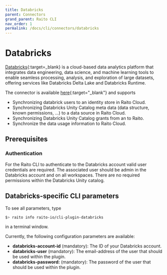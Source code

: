 ```yaml
---
title: Databricks
parent: Connectors
grand_parent: Raito CLI
nav_order: 1
permalink: /docs/cli/connectors/databricks
---
```


# Databricks

[Databricks](https://www.databricks.com/){:target=_blank} is a cloud-based data analytics platform that integrates data engineering, data science, and machine learning tools to enable seamless processing, analysis, and exploration of large datasets, offering services like Databricks Delta Lake and Databricks Runtime.

The connector is available [here](https://github.com/raito-io/cli-plugin-databricks){:target="_blank"} and supports
* Synchronizing databrick users to an identity store in Raito Cloud.
* Synchronizing Databricks Unity Catalog meta data (data structure, known permissions, ...) to a data source in Raito Cloud.
* Synchronizing Databricks Unity Catalog grants from an to Raito.
* Synchronize the data usage information to Raito Cloud.

## Prerequisites
### Authentication
For the Raito CLI to authenticate to the Databricks account valid user credentials are required. 
The associated user should be admin in the Databricks account and on all workspaces.
There are no required permissions within the Databricks Unity catalog.

## Databricks-specific CLI parameters

To see all parameters, type
```bash
$> raito info raito-io/cli-plugin-databricks
```
in a terminal window.

Currently, the following configuration parameters are available:
* **databricks-account-id** (mandatory): The ID of your Databricks account.
* **databricks-user** (mandatory): The email-address of the user that should be used within the plugin.
* **databricks-password:** (mandatory): The password of the user that should be used within the plugin. 